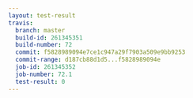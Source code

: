 ```yaml
---
layout: test-result
travis:
  branch: master
  build-id: 261345351
  build-number: 72
  commit: f5828989094e7ce1c947a29f7903a509e9bb9253
  commit-range: d187cb88d1d5...f5828989094e
  job-id: 261345352
  job-number: 72.1
  test-result: 0
---
```

